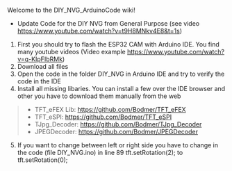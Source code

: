 Welcome to the DIY_NVG_ArduinoCode wiki!


* Update Code for the DIY NVG from General Purpose (see video https://www.youtube.com/watch?v=t9H8MNkv4E8&t=1s)

1. First you should try to flash the ESP32 CAM with Arduino IDE. You find many youtube videos (Video example https://www.youtube.com/watch?v=q-KIpFIbRMk)
2. Download all files 
3. Open the code in the folder DIY_NVG in Arduino IDE and try to verify the code in the IDE
4. Install all missing libaries. You can install a few over the IDE browser and other you have to download them manually from the web
> * TFT_eFEX Lib: https://github.com/Bodmer/TFT_eFEX
> * TFT_eSPI: https://github.com/Bodmer/TFT_eSPI
> * TJpg_Decoder: https://github.com/Bodmer/TJpg_Decoder
> * JPEGDecoder: https://github.com/Bodmer/JPEGDecoder

5. If you want to change between left or right side you have to change in the code (file DIY_NVG.ino) in line 89 tft.setRotation(2); to  tft.setRotation(0);

